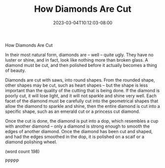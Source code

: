 ﻿---
title: "How Diamonds Are Cut"
date: 2023-03-04T10:12:03-08:00
description: "Diamonds Tips for Web Success"
featured_image: "/images/Diamonds.jpg"
tags: ["Diamonds"]
---

How Diamonds Are Cut

In their most natural form, diamonds are – 
well – quite ugly. They have no luster or shine,
 and in fact, look like nothing more than 
broken glass. A diamond must be cut, and 
then polished before it actually becomes a
thing of beauty.

Diamonds are cut with saws, into round 
shapes. From the rounded shape, other 
shapes may be cut, such as heart shapes 
– but the shape is less important than the 
quality of the cutting that is being done. If 
the diamond is poorly cut, it will lose light, 
and it will not sparkle and shine very well. 
Each facet of the diamond must be 
carefully cut into the geometrical shapes 
that allow the diamond to sparkle and 
shine, then the entire diamond is cut into 
a specific shape, such as an emerald cut 
or a princess cut diamond.

Once the cut is done, the diamond is put into 
a dop, which resembles a cup with another 
diamond – only a diamond is strong enough 
to smooth the edges of another diamond. 
Once the diamond has been cut and shaped, 
and had the edges smoothed in the dop, it is 
polished on a scaif or a diamond polishing 
wheel.

(word count 198)

PPPPP

